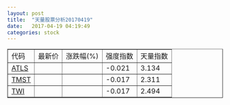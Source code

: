 ```yaml
---
layout: post
title:  "天量股票分析20170419"
date:   2017-04-19 04:19:49
categories: stock
---
```

<script type="text/javascript">
var stockList = []
stockList.push('gb_atls');
stockList.push('gb_tmst');
stockList.push('gb_twi');
</script>

<table border="1">
 <tr>
  <td>代码</td>
  <td>最新价</td>
  <td>涨跌幅(%)</td>
 <td>强度指数</td>
 <td>天量指数</td>
</tr>
  <tr id="atls"><td><a href="http://stock.finance.sina.com.cn/usstock/quotes/ATLS.html" target="_blank">ATLS</a></td><td></td><td></td><td>-0.021</td><td>3.134</td></tr>
  <tr id="tmst"><td><a href="http://stock.finance.sina.com.cn/usstock/quotes/TMST.html" target="_blank">TMST</a></td><td></td><td></td><td>-0.017</td><td>2.311</td></tr>
  <tr id="twi"><td><a href="http://stock.finance.sina.com.cn/usstock/quotes/TWI.html" target="_blank">TWI</a></td><td></td><td></td><td>-0.017</td><td>2.494</td></tr>
</table>
